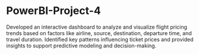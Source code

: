 # PowerBI-Project-4
Developed an interactive dashboard to analyze and visualize flight pricing trends based on factors like airline, source, destination, departure time, and travel duration. Identified key patterns influencing ticket prices and provided insights to support predictive modeling and decision-making.
